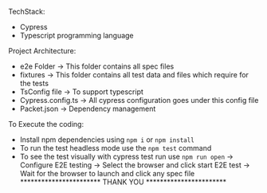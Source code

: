 TechStack:
* Cypress
* Typescript programming language

Project Architecture:
* e2e Folder -> This folder contains all spec files
* fixtures -> This folder contains all test data and files which require for the tests
* TsConfig file -> To support typescript 
* Cypress.config.ts -> All cypress configuration goes under this config file
* Packet.json -> Dependency management

To Execute the coding:
* Install npm dependencies using `npm i` or `npm install`
* To run the test headless mode use the `npm test` command
* To see the test visually with cypress test run use `npm run open` 
    -> Configure E2E testing
    -> Select the browser and click start E2E test
    -> Wait for the browser to launch and click any spec file
*********************** THANK YOU ***********************

